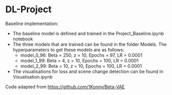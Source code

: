 # DL-Project

Baseline implementation:
 - The baseline model is defined and trained in the Project_Baseline.ipynb notebook
 - The three models that are trained can be found in the folder Models. The hyperparameters to get these models are as follows:
    - model_0_96: Beta = 250, z = 10, Epochs = 97, LR = 0.0001
    - model_1_99: Beta = 4, z = 10, Epochs = 100, LR = 0.0001
    - model_2_99: Beta = 10, z = 10, Epochs = 100, LR = 0.0001
 - The visualisations for loss and scene change detection can be found in Visualisation.ipynb   

Code adapted from https://github.com/1Konny/Beta-VAE


